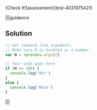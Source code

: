 {Check It!|assessment}(test-4031975421)

|||guidance
## Solution
```javascript
// Get command line arguments
// Make sure N is handled as a number
var N = +process.argv[2]

// Your code goes here
if (N == 100) {
  console.log('Hit')
}
else {
  console.log('Miss')
}
```
|||